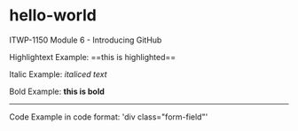 # hello-world
ITWP-1150 Module 6 - Introducing GitHub

Highlightext Example: ==this is highlighted==

Italic Example: *italiced text*

Bold Example: **this is bold**

---

Code Example in code format: 
'div class="form-field"'

